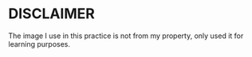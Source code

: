 # DISCLAIMER

The image I use in this practice is not from my property, only used it for learning purposes.

